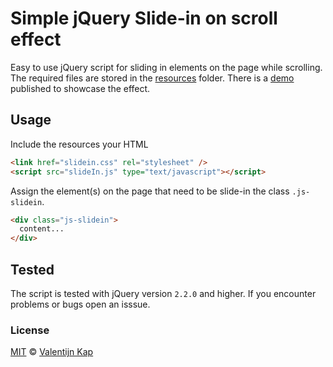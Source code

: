 # Simple jQuery Slide-in on scroll effect

Easy to use jQuery script for sliding in elements on the page while scrolling. The required files are stored in the [resources](resources) folder. There is a [demo](https://valentijnkap.github.io/jquery-slidein-on-scroll/) published to showcase the effect.

## Usage

Include the resources your HTML

```html
<link href="slidein.css" rel="stylesheet" />
<script src="slideIn.js" type="text/javascript"></script>
```

Assign the element(s) on the page that need to be slide-in the class `.js-slidein`.

```html
<div class="js-slidein">
  content...
</div>
```

## Tested

The script is tested with jQuery version `2.2.0` and higher. If you encounter problems or bugs open an isssue.

### License

[MIT][license] © [Valentijn Kap](https://github.com/valentijnkap)

[license]: LICENSE

